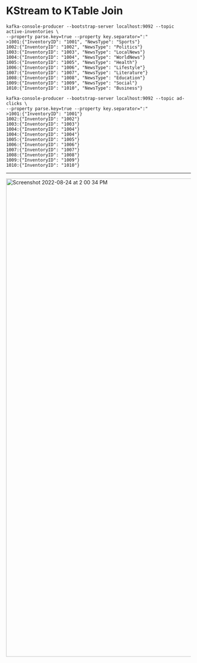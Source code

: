# KStream to KTable Join

```
kafka-console-producer --bootstrap-server localhost:9092 --topic active-inventories \
--property parse.key=true --property key.separator=":"
>1001:{"InventoryID": "1001", "NewsType": "Sports"}
1002:{"InventoryID": "1002", "NewsType": "Politics"}
1003:{"InventoryID": "1003", "NewsType": "LocalNews"}
1004:{"InventoryID": "1004", "NewsType": "WorldNews"}
1005:{"InventoryID": "1005", "NewsType": "Health"}
1006:{"InventoryID": "1006", "NewsType": "Lifestyle"}
1007:{"InventoryID": "1007", "NewsType": "Literature"}
1008:{"InventoryID": "1008", "NewsType": "Education"}
1009:{"InventoryID": "1009", "NewsType": "Social"}
1010:{"InventoryID": "1010", "NewsType": "Business"}
```

```
kafka-console-producer --bootstrap-server localhost:9092 --topic ad-clicks \
--property parse.key=true --property key.separator=":"
>1001:{"InventoryID": "1001"}
1002:{"InventoryID": "1002"}
1003:{"InventoryID": "1003"}
1004:{"InventoryID": "1004"}
1004:{"InventoryID": "1004"}
1005:{"InventoryID": "1005"}
1006:{"InventoryID": "1006"}
1007:{"InventoryID": "1007"}
1008:{"InventoryID": "1008"}
1009:{"InventoryID": "1009"}
1010:{"InventoryID": "1010"}
```
----------

<img width="1303" alt="Screenshot 2022-08-24 at 2 00 34 PM" src="https://user-images.githubusercontent.com/54174687/186370193-8504d53b-4717-4eac-9962-9f307b08514c.png">
